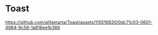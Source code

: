 # Toast



https://github.com/alifamarta/Toast/assets/115516820/0dc71c03-0601-4984-9c58-1a818ee1b366

